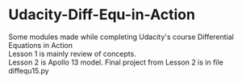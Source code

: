 # Udacity-Diff-Equ-in-Action
Some modules made while completing Udacity's course Differential Equations in Action<br>
Lesson 1 is mainly review of concepts.<br>
Lesson 2 is Apollo 13 model. Final project from Lesson 2 is in file diffequ15.py
